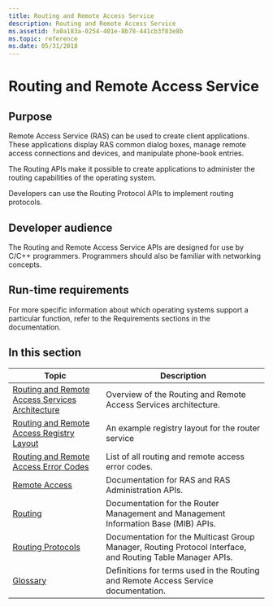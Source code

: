 ```yaml
---
title: Routing and Remote Access Service
description: Routing and Remote Access Service
ms.assetid: fa0a183a-0254-401e-8b78-441cb3f83e8b
ms.topic: reference
ms.date: 05/31/2018
---
```


# Routing and Remote Access Service

## Purpose

Remote Access Service (RAS) can be used to create client applications. These applications display RAS common dialog boxes, manage remote access connections and devices, and manipulate phone-book entries.

The Routing APIs make it possible to create applications to administer the routing capabilities of the operating system.

Developers can use the Routing Protocol APIs to implement routing protocols.

## Developer audience

The Routing and Remote Access Service APIs are designed for use by C/C++ programmers. Programmers should also be familiar with networking concepts.

## Run-time requirements

For more specific information about which operating systems support a particular function, refer to the Requirements sections in the documentation.

## In this section



| Topic                                                                                                             | Description                                                                                                           |
|-------------------------------------------------------------------------------------------------------------------|-----------------------------------------------------------------------------------------------------------------------|
| [Routing and Remote Access Services Architecture](routing-and-remote-access-services-architecture.md)<br/> | Overview of the Routing and Remote Access Services architecture.<br/>                                           |
| [Routing and Remote Access Registry Layout](routing-and-remote-access-registry-layout.md)<br/>             | An example registry layout for the router service<br/>                                                          |
| [Routing and Remote Access Error Codes](routing-and-remote-access-error-codes.md)<br/>                     | List of all routing and remote access error codes.<br/>                                                         |
| [Remote Access](remote-access-start-page.md)<br/>                                                          | Documentation for RAS and RAS Administration APIs.<br/>                                                         |
| [Routing](routing-start-page.md)<br/>                                                                      | Documentation for the Router Management and Management Information Base (MIB) APIs.<br/>                        |
| [Routing Protocols](routing-protocols-start-page.md)<br/>                                                  | Documentation for the Multicast Group Manager, Routing Protocol Interface, and Routing Table Manager APIs.<br/> |
| [Glossary](glossary.md)<br/>                                                                               | Definitions for terms used in the Routing and Remote Access Service documentation.<br/>                         |



 

 

 





